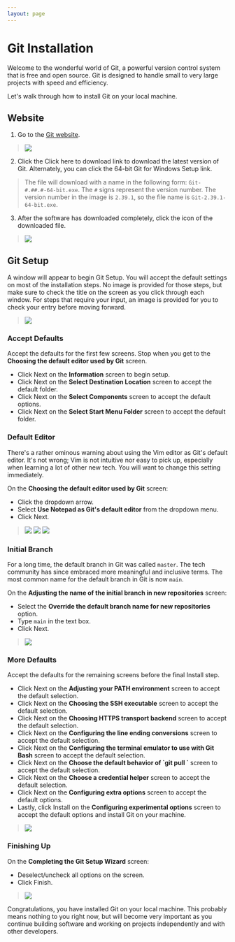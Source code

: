 ```yaml
---
layout: page
---
```


# Git Installation
Welcome to the wonderful world of Git, a powerful version control system that is free and open source. Git is designed to handle small to very large projects with speed and efficiency.

Let's walk through how to install Git on your local machine.

## Website
1. Go to the [Git website](https://git-scm.com/download/win).
> ![](/assets/images/module1/Week3/git_website.png)

2. Click the Click here to download link to download the latest version of Git. Alternately, you can click the 64-bit Git for Windows Setup link.

> The file will download with a name in the following form: `Git-#.##.#-64-bit.exe`. The `#` signs represent the version number. The version number in the image is `2.39.1`, so the file name is `Git-2.39.1-64-bit.exe`.

3. After the software has downloaded completely, click the icon of the downloaded file.
> ![](/assets/images/module1/Week3/git_file_download.png)

## Git Setup
A window will appear to begin Git Setup. You will accept the default settings on most of the installation steps. No image is provided for those steps, but make sure to check the title on the screen as you click through each window. For steps that require your input, an image is provided for you to check your entry before moving forward.
> ![](/assets/images/module1/Week3/git_install_01.png)

### Accept Defaults
Accept the defaults for the first few screens. Stop when you get to the **Choosing the default editor used by Git** screen.
* Click Next on the **Information** screen to begin setup.
* Click Next on the **Select Destination Location** screen to accept the default folder.
* Click Next on the **Select Components** screen to accept the default options.
* Click Next on the **Select Start Menu Folder** screen to accept the default folder.

### Default Editor
There's a rather ominous warning about using the Vim editor as Git's default editor. It's not wrong; Vim is not intuitive nor easy to pick up, especially when learning a lot of other new tech. You will want to change this setting immediately.

On the **Choosing the default editor used by Git** screen:
* Click the dropdown arrow.
* Select **Use Notepad as Git's default editor** from the dropdown menu.
* Click Next.
> ![](/assets/images/module1/Week3/git_install_05.png)
> ![](/assets/images/module1/Week3/git_install_06.png)
> ![](/assets/images/module1/Week3/git_install_07.png)

### Initial Branch
For a long time, the default branch in Git was called `master`. The tech community has since embraced more meaningful and inclusive terms. The most common name for the default branch in Git is now `main`.

On the **Adjusting the name of the initial branch in new repositories** screen:
* Select the **Override the default branch name for new repositories** option.
* Type `main` in the text box.
* Click Next.
> ![](/assets/images/module1/Week3/git_install_08.png)

### More Defaults
Accept the defaults for the remaining screens before the final Install step.
* Click Next on the **Adjusting your PATH environment** screen to accept the default selection.
* Click Next on the **Choosing the SSH executable** screen to accept the default selection.
* Click Next on the **Choosing HTTPS transport backend** screen to accept the default selection.
* Click Next on the **Configuring the line ending conversions** screen to accept the default selection.
* Click Next on the **Configuring the terminal emulator to use with Git Bash** screen to accept the default selection.
* Click Next on the **Choose the default behavior of \`git pull \`**  screen to accept the default selection.
* Click Next on the **Choose a credential helper** screen to accept the default selection.
* Click Next on the **Configuring extra options** screen to accept the default options.
* Lastly, click Install on the **Configuring experimental options** screen to accept the default options and install Git on your machine.
> ![](/assets/images/module1/Week3/git_install_17.png)

### Finishing Up
On the **Completing the Git Setup Wizard** screen:
* Deselect/uncheck all options on the screen.
* Click Finish.
> ![](/assets/images/module1/Week3/git_install_19.png)

Congratulations, you have installed Git on your local machine. This probably means nothing to you right now, but will become very important as you continue building software and working on projects independently and with other developers.
